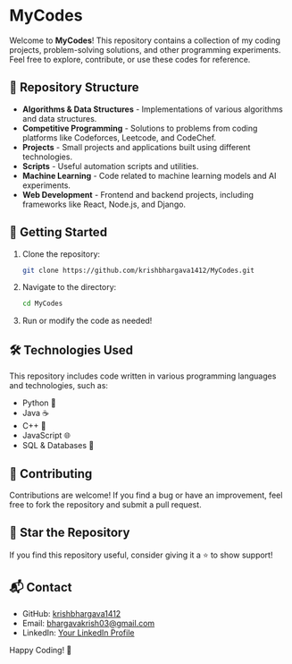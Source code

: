 # MyCodes

Welcome to **MyCodes**! This repository contains a collection of my coding projects, problem-solving solutions, and other programming experiments. Feel free to explore, contribute, or use these codes for reference.

## 📁 Repository Structure

- **Algorithms & Data Structures** - Implementations of various algorithms and data structures.
- **Competitive Programming** - Solutions to problems from coding platforms like Codeforces, Leetcode, and CodeChef.
- **Projects** - Small projects and applications built using different technologies.
- **Scripts** - Useful automation scripts and utilities.
- **Machine Learning** - Code related to machine learning models and AI experiments.
- **Web Development** - Frontend and backend projects, including frameworks like React, Node.js, and Django.

## 🚀 Getting Started

1. Clone the repository:
   ```sh
   git clone https://github.com/krishbhargava1412/MyCodes.git
   ```
2. Navigate to the directory:
   ```sh
   cd MyCodes
   ```
3. Run or modify the code as needed!

## 🛠️ Technologies Used
This repository includes code written in various programming languages and technologies, such as:
- Python 🐍
- Java ☕
- C++ 🚀
- JavaScript 🌐
- SQL & Databases 💾

## 🤝 Contributing
Contributions are welcome! If you find a bug or have an improvement, feel free to fork the repository and submit a pull request.

## 🌟 Star the Repository
If you find this repository useful, consider giving it a ⭐ to show support!

## 📬 Contact

- GitHub: [krishbhargava1412](https://github.com/krishbhargava1412)
- Email: [bhargavakrish03@gmail.com](mailto:bhargavakrish03@gmail.com)
- LinkedIn: [Your LinkedIn Profile](#)


Happy Coding! 🚀

